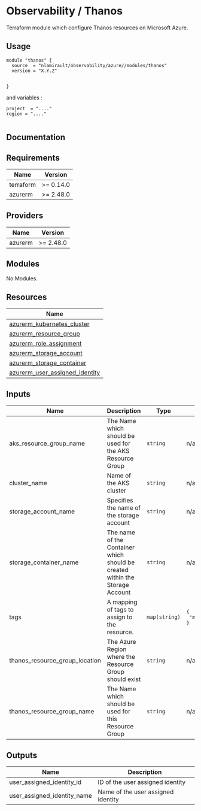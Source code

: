 # Observability / Thanos

Terraform module which configure Thanos resources on Microsoft Azure.

## Usage

```hcl
module "thanos" {
  source  = "nlamirault/observability/azure//modules/thanos"
  version = "X.Y.Z"


}
```

and variables :

```hcl
project  = "...."
region = "...."


```

## Documentation

<!-- BEGINNING OF PRE-COMMIT-TERRAFORM DOCS HOOK -->
## Requirements

| Name | Version |
|------|---------|
| terraform | >= 0.14.0 |
| azurerm | >= 2.48.0 |

## Providers

| Name | Version |
|------|---------|
| azurerm | >= 2.48.0 |

## Modules

No Modules.

## Resources

| Name |
|------|
| [azurerm_kubernetes_cluster](https://registry.terraform.io/providers/hashicorp/azurerm/2.48.0/docs/data-sources/kubernetes_cluster) |
| [azurerm_resource_group](https://registry.terraform.io/providers/hashicorp/azurerm/2.48.0/docs/resources/resource_group) |
| [azurerm_role_assignment](https://registry.terraform.io/providers/hashicorp/azurerm/2.48.0/docs/resources/role_assignment) |
| [azurerm_storage_account](https://registry.terraform.io/providers/hashicorp/azurerm/2.48.0/docs/resources/storage_account) |
| [azurerm_storage_container](https://registry.terraform.io/providers/hashicorp/azurerm/2.48.0/docs/resources/storage_container) |
| [azurerm_user_assigned_identity](https://registry.terraform.io/providers/hashicorp/azurerm/2.48.0/docs/resources/user_assigned_identity) |

## Inputs

| Name | Description | Type | Default | Required |
|------|-------------|------|---------|:--------:|
| aks\_resource\_group\_name | The Name which should be used for the AKS Resource Group | `string` | n/a | yes |
| cluster\_name | Name of the AKS cluster | `string` | n/a | yes |
| storage\_account\_name | Specifies the name of the storage account | `string` | n/a | yes |
| storage\_container\_name | The name of the Container which should be created within the Storage Account | `string` | n/a | yes |
| tags | A mapping of tags to assign to the resource. | `map(string)` | <pre>{<br>  "made-by": "terraform"<br>}</pre> | no |
| thanos\_resource\_group\_location | The Azure Region where the Resource Group should exist | `string` | n/a | yes |
| thanos\_resource\_group\_name | The Name which should be used for this Resource Group | `string` | n/a | yes |

## Outputs

| Name | Description |
|------|-------------|
| user\_assigned\_identity\_id | ID of the user assigned identity |
| user\_assigned\_identity\_name | Name of the user assigned identity |
<!-- END OF PRE-COMMIT-TERRAFORM DOCS HOOK -->
